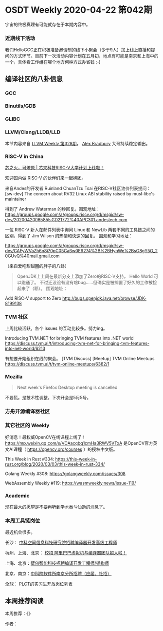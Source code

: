 # OSDT Weekly 2020-04-22 第042期

宇宙的终极真理有可能就存在于本期内容中。

### 近期线下活动

我们HelloGCC正在积极准备邀请制的线下小聚会（少于9人）加上线上直播和提问的方式环节。目前下一次活动内容计划在五月初，地点有可能是南京和上海中的一个，具体看工作组在哪个地方何种方式办省钱 ;-)

## 编译社区的八卦信息

### GCC



### Binutils/GDB



### GLIBC


### LLVM/Clang/LLDB/LLD

本节内容来自 [LLVM Weekly 第328期](http://llvmweekly.org/issue/328)，
[Alex Bradbury](https://www.linkedin.com/in/alex-bradbury/) 大哥持续稳定输出。



### RISC-V in China

[芯之火，可燎原 | 芯来科技RISC-V大学计划上线啦！](https://mp.weixin.qq.com/s/9-VQbJecFC3Tm3D3g0lQMA)

欢迎国内做 RISC-V 的伙伴们来一起抱团。

来自Andes的开发者 Ruinland ChuanTzu Tsai 在RISC-V社区油价列表提问：
[sw-dev] The concern about RV32 Linux ABI stability raised by musl-libc's maintainer

得到了 Andrew Waterman 的秒回复。围观地址：
https://groups.google.com/a/groups.riscv.org/d/msgid/sw-dev/20200420065855.GD21772%40APC301.andestech.com

一位 RISC-V 新人在邮件列表中询问 Linux 和 NewLib 两套不同的工具链之间的区别，得到了 Jim Wilson 的热情和快速的回复。
围观和学习地址：

https://groups.google.com/a/groups.riscv.org/d/msgid/sw-dev/CAFyWVaZh6n8i70pC05Ca6w0E9274%2B%2BHynWe%2BsO8gY5O_20GUvQ%40mail.gmail.com

（来自爱吃甜甜圈的胖子的八卦）
> OpenJDK上上周在最新分支上添加了Zero的RISC-V支持。
> Hello World 可以跑通了。
> 不过还没验有没有啥bug……但确实是被搁置了好久的工作被捡起来了（耶）。
围观地址：

Add RISC-V support to Zero
http://bugs.openjdk.java.net/browse/JDK-8199138

### TVM 社区

上周比较活跃，各个 issues 的互动比较多。努力ing。

Introducing TVM.NET for bringing TVM features into .NET world
https://discuss.tvm.ai/t/introducing-tvm-net-for-bringing-tvm-features-into-net-world/6213

有想要开始组织在线的聚会。
[TVM Discuss] [Meetup] TVM Online Meetups
https://discuss.tvm.ai/t/tvm-online-meetups/6382/1

### Mozilla

> Next week's Firefox Desktop meeting is cancelled

不要慌。是技术性调整。下次开会是5月5号。

### 方舟开源编译器社区


### 其它社区的 Weekly

好消息！最权威OpenCV在线课程上线了！
https://mp.weixin.qq.com/s/VCAacqbq1cmHa3RWV5VTxA
是OpenCV官方英文AI课程（ https://opencv.org/courses ）的授权中文版。

This Week in Rust #334:
https://this-week-in-rust.org/blog/2020/03/03/this-week-in-rust-334/

Golang Weekly #308:
https://golangweekly.com/issues/308

WebAssembly Weekly #119:
https://wasmweekly.news/issue-119/

### Academic

现在最大的愿望是不要再听到学术泰斗仙逝的消息了。

### 本周工具链岗位

最近机会很多。

长沙： [中科空间信息科技研究院招聘编译器开发高级工程师](https://mp.weixin.qq.com/s/ESB_WwS3IJn_UuLif4b9fg)

杭州、上海、北京： [校招 阿里巴巴虚拟机与编译器团队招人啦！](https://mp.weixin.qq.com/s/fSydMJfdAlclZ9lZjMTvmg)

上海、北京：[壁仞智能科技招聘编译开发工程师/架构师](https://mp.weixin.qq.com/s/F6maenedYdtb9GZuKq0p0w)

北京、南京：[中科院软件所南京分所招聘（应届、社招）](https://mp.weixin.qq.com/s/wmKd6WppQ2baYqkNYHrTJg)

全球： [PLCT的实习生开放岗位列表](https://github.com/isrc-cas/PLCT-Weekly/blob/master/open-positions.md)

## 本周推荐阅读

本周推荐：《》

作者：
